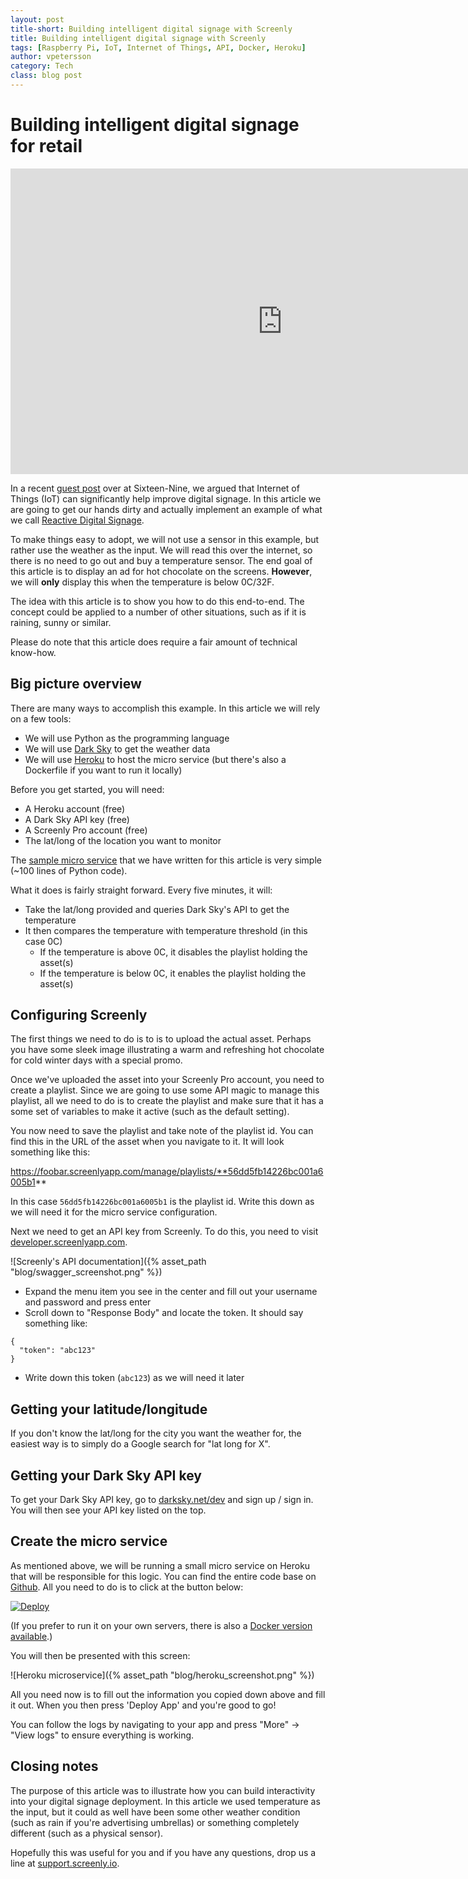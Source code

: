 ```yaml
---
layout: post
title-short: Building intelligent digital signage with Screenly
title: Building intelligent digital signage with Screenly
tags: [Raspberry Pi, IoT, Internet of Things, API, Docker, Heroku]
author: vpetersson
category: Tech
class: blog post
---
```


# Building intelligent digital signage for retail

<iframe width="870" height="489" src="https://www.youtube.com/embed/cB7hv5gH-cM" frameborder="0" gesture="media" allow="encrypted-media" allowfullscreen></iframe>

In a recent [guest post](http://www.sixteen-nine.net/2017/10/03/what-iot-can-bring-to-digital-signage-in-retail/) over at Sixteen-Nine, we argued that Internet of Things (IoT) can significantly help improve digital signage. In this article we are going to get our hands dirty and actually implement an example of what we call [Reactive Digital Signage]({{site.url}}/digital-signage-meets-iot).

To make things easy to adopt, we will not use a sensor in this example, but rather use the weather as the input. We will read this over the internet, so there is no need to go out and buy a temperature sensor. The end goal of this article is to display an ad for hot chocolate on the screens. **However**, we will **only** display this when the temperature is below 0C/32F.

The idea with this article is to show you how to do this end-to-end. The concept could be applied to a number of other situations, such as if it is raining, sunny or similar.

Please do note that this article does require a fair amount of technical know-how.

## Big picture overview

There are many ways to accomplish this example. In this article we will rely on a few tools:

 * We will use Python as the programming language
 * We will use [Dark Sky](https://darksky.net/) to get the weather data
 * We will use [Heroku](https://www.heroku.com/) to host the micro service (but there's also a Dockerfile if you want to run it locally)

Before you get started, you will need:

 * A Heroku account (free)
 * A Dark Sky API key (free)
 * A Screenly Pro account (free)
 * The lat/long of the location you want to monitor

The [sample micro service](https://github.com/Screenly/api-example-dynamic-content) that we have written for this article is very simple (~100 lines of Python code).

What it does is fairly straight forward. Every five minutes, it will:

 * Take the lat/long provided and queries Dark Sky's API to get the temperature
 * It then compares the temperature with temperature threshold (in this case 0C)
   * If the temperature is above 0C, it disables the playlist holding the asset(s)
   * If the temperature is below 0C, it enables the playlist holding the asset(s)

## Configuring Screenly

The first things we need to do is to is to upload the actual asset. Perhaps you have some sleek image illustrating a warm and refreshing hot chocolate for cold winter days with a special promo.

Once we've uploaded the asset into your Screenly Pro account, you need to create a playlist. Since we are going to use some API magic to manage this playlist, all we need to do is to create the playlist and make sure that it has a some set of variables to make it active (such as the default setting).

You now need to save the playlist and take note of the playlist id. You can find this in the URL of the asset when you navigate to it. It will look something like this:

https://foobar.screenlyapp.com/manage/playlists/**56dd5fb14226bc001a6005b1**

In this case `56dd5fb14226bc001a6005b1` is the playlist id. Write this down as we will need it for the micro service configuration.

Next we need to get an API key from Screenly. To do this, you need to visit [developer.screenlyapp.com](http://developer.screenlyapp.com/).

![Screenly's API documentation]({% asset_path "blog/swagger_screenshot.png" %})

 * Expand the menu item you see in the center and fill out your username and password and press enter
 * Scroll down to "Response Body" and locate the token. It should say something like:
```
{
  "token": "abc123"
}
```
 * Write down this token (`abc123`) as we will need it later

## Getting your latitude/longitude

If you don't know the lat/long for the city you want the weather for, the easiest way is to simply do a Google search for "lat long for X".

## Getting your Dark Sky API key

To get your Dark Sky API key, go to [darksky.net/dev](https://darksky.net/dev) and sign up / sign in. You will then see your API key listed on the top.

## Create the micro service

As mentioned above, we will be running a small micro service on Heroku that will be responsible for this logic. You can find the entire code base on [Github](https://github.com/Screenly/api-example-dynamic-content). All you need to do is to click at the button below:

[![Deploy](https://www.herokucdn.com/deploy/button.svg)](https://heroku.com/deploy?template=https://github.com/Screenly/api-example-dynamic-content)

(If you prefer to run it on your own servers, there is also a [Docker version available](https://github.com/Screenly/api-example-dynamic-content#docker).)

You will then be presented with this screen:

![Heroku microservice]({% asset_path "blog/heroku_screenshot.png" %})

All you need now is to fill out the information you copied down above and fill it out. When you then press 'Deploy App' and you're good to go!

You can follow the logs by navigating to your app and press "More" -> "View logs" to ensure everything is working.

## Closing notes

The purpose of this article was to illustrate how you can build interactivity into your digital signage deployment. In this article we used temperature as the input, but it could as well have been some other weather condition (such as rain if you're advertising umbrellas) or something completely different (such as a physical sensor).

Hopefully this was useful for you and if you have any questions, drop us a line at [support.screenly.io](https://support.screenly.io).
